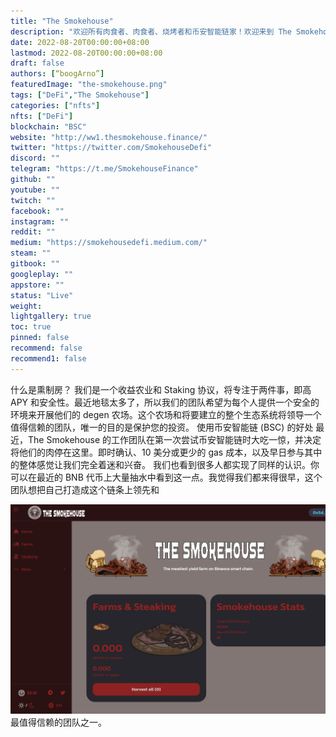 ```yaml
---
title: "The Smokehouse"
description: "欢迎所有肉食者、肉食者、烧烤者和币安智能链家！欢迎来到 The Smokehouse Grill 和 DeFi。我们迫不及待地向您展示我们令人垂涎的"
date: 2022-08-20T00:00:00+08:00
lastmod: 2022-08-20T00:00:00+08:00
draft: false
authors: [“boogArno”]
featuredImage: "the-smokehouse.png"
tags: ["DeFi","The Smokehouse"]
categories: ["nfts"]
nfts: ["DeFi"]
blockchain: "BSC"
website: "http://ww1.thesmokehouse.finance/"
twitter: "https://twitter.com/SmokehouseDefi"
discord: ""
telegram: "https://t.me/SmokehouseFinance"
github: ""
youtube: ""
twitch: ""
facebook: ""
instagram: ""
reddit: ""
medium: "https://smokehousedefi.medium.com/"
steam: ""
gitbook: ""
googleplay: ""
appstore: ""
status: "Live"
weight: 
lightgallery: true
toc: true
pinned: false
recommend: false
recommend1: false
---
```

什么是熏制房？
我们是一个收益农业和 Staking 协议，将专注于两件事，即高 APY 和安全性。最近地毯太多了，所以我们的团队希望为每个人提供一个安全的环境来开展他们的 degen 农场。这个农场和将要建立的整个生态系统将领导一个值得信赖的团队，唯一的目的是保护您的投资。
使用币安智能链 (BSC) 的好处
最近，The Smokehouse 的工作团队在第一次尝试币安智能链时大吃一惊，并决定将他们的肉停在这里。即时确认、10 美分或更少的 gas 成本，以及早日参与其中的整体感觉让我们完全着迷和兴奋。
我们也看到很多人都实现了同样的认识。你可以在最近的 BNB 代币上大量抽水中看到这一点。我觉得我们都来得很早，这个团队想把自己打造成这个链条上领先和

![thesmokehouse-dapp-defi-bsc-image1_b0b32e7f2d29f7389578731561771e0f](thesmokehouse-dapp-defi-bsc-image1_b0b32e7f2d29f7389578731561771e0f.png)最值得信赖的团队之一。